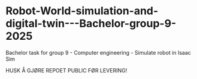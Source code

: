 # Robot-World-simulation-and-digital-twin---Bachelor-group-9-2025
Bachelor task for group 9 - Computer engineering - Simulate robot in Isaac Sim

HUSK Å GJØRE REPOET PUBLIC FØR LEVERING!